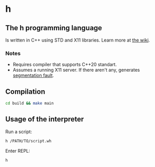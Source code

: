 # h
## The h programming language
Is written in C++ using STD and X11 libraries.
Learn more at [the wiki](https://github.com/iluha168/h/wiki).
### Notes
* Requires compiler that supports C++20 standart.
* Assumes a running X11 server. If there aren't any, generates [segmentation fault](https://en.wikipedia.org/wiki/Segmentation_fault).
## Compilation
```sh
cd build && make main
```
## Usage of the interpreter
Run a script:
```sh
h /PATH/TO/script.wh
```
Enter REPL:
```sh
h
```

